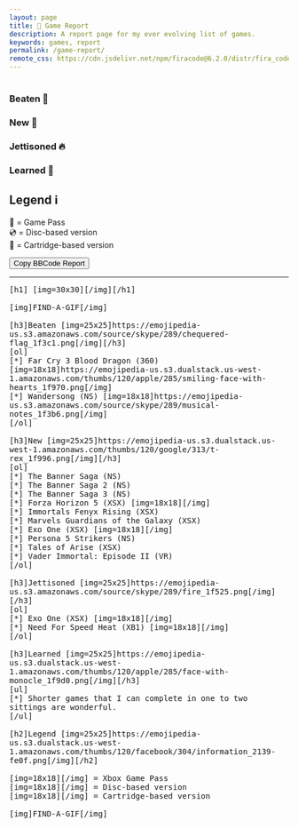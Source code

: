 ```yaml
---
layout: page
title: 📒 Game Report
description: A report page for my ever evolving list of games.
keywords: games, report
permalink: /game-report/
remote_css: https://cdn.jsdelivr.net/npm/firacode@6.2.0/distr/fira_code.css
---
```


<div id="default-report">
<h1><span id="default-month"></span> <span id="default-emoji"></span></h1>
<h3>Beaten 🏁</h3>
<p>
<div id="default-games-beaten">
</div>
</p>
<h3>New 🦖</h3>
<p>
<div id="default-games-new">
</div>
</p>
<h3>Jettisoned 🔥</h3>
<p>
<div id="default-games-jettisoned">
</div>
</p>
<h3>Learned 🧐</h3>
<p>
<div id="default-lessons-learned">
</div>
</p>
<h2>Legend ℹ️</h2>
<p>
💚 = Game Pass<br>
💿 = Disc-based version<br>
💾 = Cartridge-based version
</p>
</div>

<input type="button" id="copy-report-button" onclick="copyReport()" value="Copy BBCode Report" />

<hr>
<div id="bbcode-report" style="font-family: 'Fira Code', monospace;">
[h1]<span id="bbcode-month"></span> [img=30x30]<span id="bbcode-emoji"></span>[/img][/h1]<br>
<br>
[img]FIND-A-GIF[/img]<br>
<br>
[h3]Beaten [img=25x25]https://emojipedia-us.s3.amazonaws.com/source/skype/289/chequered-flag_1f3c1.png[/img][/h3]<br>
<div id="bbcode-games-beaten">
[ol]<br>
[*] Far Cry 3 Blood Dragon (360) [img=18x18]https://emojipedia-us.s3.dualstack.us-west-1.amazonaws.com/thumbs/120/apple/285/smiling-face-with-hearts_1f970.png[/img]<br>
[*] Wandersong (NS) [img=18x18]https://emojipedia-us.s3.amazonaws.com/source/skype/289/musical-notes_1f3b6.png[/img]<br>
[/ol]
</div>
<br>
[h3]New [img=25x25]https://emojipedia-us.s3.dualstack.us-west-1.amazonaws.com/thumbs/120/google/313/t-rex_1f996.png[/img][/h3]<br>
<div id="bbcode-games-new">
[ol]<br>
[*] The Banner Saga (NS)<br>
[*] The Banner Saga 2 (NS)<br>
[*] The Banner Saga 3 (NS)<br>
[*] Forza Horizon 5 (XSX) [img=18x18]<span class="game-pass-heart"></span>[/img]<br>
[*] Immortals Fenyx Rising (XSX)<br>
[*] Marvels Guardians of the Galaxy (XSX)<br>
[*] Exo One (XSX) [img=18x18]<span class="game-pass-heart"></span>[/img]<br>
[*] Persona 5 Strikers (NS)<br>
[*] Tales of Arise (XSX)<br>
[*] Vader Immortal: Episode II (VR)<br>
[/ol]
</div>
<br>
[h3]Jettisoned [img=25x25]https://emojipedia-us.s3.amazonaws.com/source/skype/289/fire_1f525.png[/img][/h3]<br>
<div id="bbcode-games-jettisoned">
[ol]<br>
[*] Exo One (XSX) [img=18x18]<span class="game-pass-heart"></span>[/img]<br>
[*] Need For Speed Heat (XB1) [img=18x18]<span class="game-pass-heart"></span>[/img]<br>
[/ol]
</div>
<br>
[h3]Learned [img=25x25]https://emojipedia-us.s3.dualstack.us-west-1.amazonaws.com/thumbs/120/apple/285/face-with-monocle_1f9d0.png[/img][/h3]<br>
<div id="bbcode-lessons-learned">
[ul]<br>
[*] Shorter games that I can complete in one to two sittings are wonderful.<br>
[/ul]
</div>
<br>
[h2]Legend [img=25x25]https://emojipedia-us.s3.dualstack.us-west-1.amazonaws.com/thumbs/120/facebook/304/information_2139-fe0f.png[/img][/h2]<br>
<br>
[img=18x18]<span class="game-pass-heart"></span>[/img] = Xbox Game Pass<br>
[img=18x18]<span class="disc"></span>[/img] = Disc-based version<br>
[img=18x18]<span class="cartridge"></span>[/img] = Cartridge-based version<br>
<br>
[img]FIND-A-GIF[/img]
</div>

<script type="text/javascript" src="/assets/javascript/api_functions.js"></script>
<script type="text/javascript" src="/assets/javascript/monthly_emojis.js"></script>
<script type="text/javascript" src="/assets/javascript/game_display_functions.js"></script>
<script type="text/javascript" src="/assets/javascript/game_report.js"></script>
